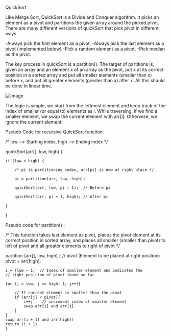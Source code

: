 QuickSort

Like Merge Sort, QuickSort is a Divide and Conquer algorithm. It picks an element as a pivot and partitions the given array around the picked pivot. There are many different versions of quickSort that pick pivot in different ways. 

-Always pick the first element as a pivot.
-Always pick the last element as a pivot (implemented below)
-Pick a random element as a pivot.
-Pick median as the pivot.


The key process in quickSort is a partition(). 
The target of partitions is, given an array and an element x of an array as the pivot, put x at its correct position in a sorted array and put all smaller elements (smaller than x) before x, and put all greater elements (greater than x) after x. All this should be done in linear time.

![image](https://user-images.githubusercontent.com/108449281/200122126-a926ad2b-afba-4475-b545-349445335ea9.png)

 The logic is simple, we start from the leftmost element and keep track of the index of smaller (or equal to) elements as i. While traversing, if we find a smaller element, we swap the current element with arr[i]. Otherwise, we ignore the current element.
 
 Pseudo Code for recursive QuickSort function:
 
 /* low  –> Starting index,  high  –> Ending index */

quickSort(arr[], low, high) {

    if (low < high) {

        /* pi is partitioning index, arr[pi] is now at right place */

        pi = partition(arr, low, high);

        quickSort(arr, low, pi – 1);  // Before pi

        quickSort(arr, pi + 1, high); // After pi

    }

}


Pseudo code for partition()  :

/* This function takes last element as pivot, places the pivot element at its correct position in sorted array, and places all smaller (smaller than pivot) to left of pivot and all greater elements to right of pivot */

partition (arr[], low, high)
{
    // pivot (Element to be placed at right position)
    pivot = arr[high];  

    i = (low – 1)  // Index of smaller element and indicates the 
    // right position of pivot found so far

    for (j = low; j <= high- 1; j++){

        // If current element is smaller than the pivot
        if (arr[j] < pivot){
            i++;    // increment index of smaller element
            swap arr[i] and arr[j]
        }
    }
    swap arr[i + 1] and arr[high])
    return (i + 1)
    }
    
    
    
